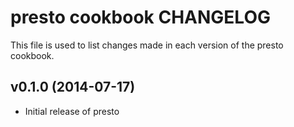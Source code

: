 # presto cookbook CHANGELOG
This file is used to list changes made in each version of the presto cookbook.

## v0.1.0 (2014-07-17)
- Initial release of presto
